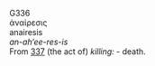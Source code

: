 <body>
  <p>G336<br>  ἀναίρεσις  <br> anairesis  <br><i>an-ah‘ee-res-is </i><br>From <a href="g0337.htm">337</a>  (the act of) <i>killing:</i> - death.<br></p>
 </body>